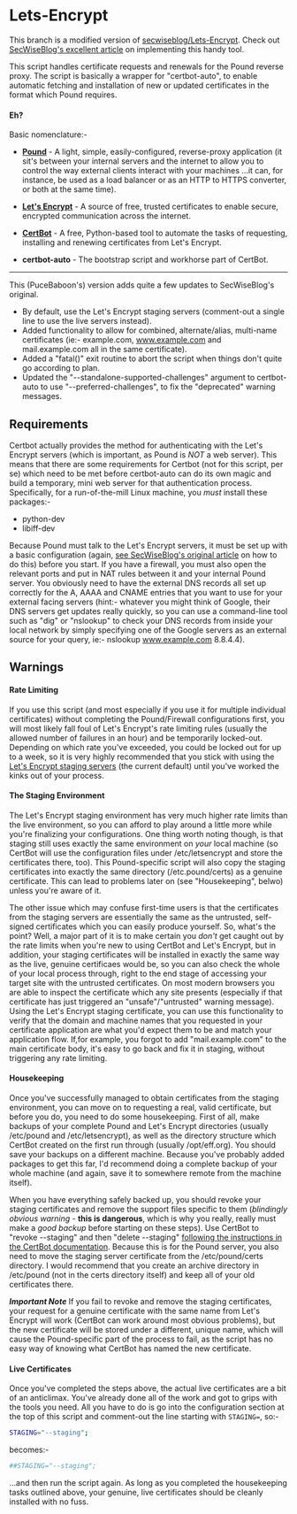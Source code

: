 # Lets-Encrypt

This branch is a modified version of [secwiseblog/Lets-Encrypt](https://github.com/secwiseblog/Lets-Encrypt).  Check out [SecWiseBlog's excellent article](https://secwise.nl/lets-encrypt-certifcates-and-pound-load-balancer/) on implementing this handy tool.

This script handles certificate requests and renewals for the Pound reverse proxy.
The script is basically a wrapper for "certbot-auto", to enable automatic fetching and installation of new or updated certificates in the format which Pound requires.

#### Eh?

Basic nomenclature:-

 - [**Pound**](http://www.apsis.ch/pound/)  - A light, simple, easily-configured, reverse-proxy application (it sit's between your internal servers and the internet to allow you to control the way external clients interact with your machines ...it can, for instance, be used as a load balancer or as an HTTP to HTTPS converter, or both at the same time).
 
 - [**Let's Encrypt**](https://letsencrypt.com/)  - A source of free, trusted certificates to enable secure, encrypted communication across the internet.
 
 - [**CertBot**](https://certbot.eff.org/)  - A free, Python-based tool to automate the tasks of requesting, installing and renewing certificates from Let's Encrypt.
 
 - **certbot-auto**  - The bootstrap script and workhorse part of CertBot.
 
---

This (PuceBaboon's) version adds quite a few updates to SecWiseBlog's original.

- By default, use the Let's Encrypt staging servers (comment-out a single line to use the live servers instead).
- Added functionality to allow for combined, alternate/alias, multi-name certificates (ie:- example.com, www.example.com and mail.example.com all in the same certificate).
- Added a "fatal()" exit routine to abort the script when things don't quite go according to plan.
- Updated the "--standalone-supported-challenges" argument to certbot-auto to use "--preferred-challenges", to fix the "deprecated" warning messages.


## Requirements
Certbot actually provides the method for authenticating with the Let's Encrypt servers (which is important, as Pound is *NOT* a web server).  This means that there are some requirements for Certbot (not for this script, per se) which need to be met before certbot-auto can do its own magic and build a temporary, mini web server for that authentication process.  Specifically, for a run-of-the-mill Linux machine, you *must* install these packages:-

- python-dev
- libiff-dev

Because Pound must talk to the Let's Encrypt servers, it must be set up with a basic configuration (again, [see SecWiseBlog's original article](https://secwise.nl/lets-encrypt-certifcates-and-pound-load-balancer/) on how to do this) before you start.  If you have a firewall, you must also open the relevant ports and put in NAT rules between it and your internal Pound server.
You obviously need to have the external DNS records all set up correctly for the A, AAAA and CNAME entries that you want to use for your external facing servers (hint:- whatever you might think of Google, their DNS servers get updates really quickly, so you can use a command-line tool such as "dig" or "nslookup" to check your DNS records from inside your local network by simply specifying one of the Google servers as an external source for your query, ie:- nslookup www.example.com 8.8.4.4).

## Warnings
#### Rate Limiting
If you use this script (and most especially if you use it for multiple individual certificates) without completing the Pound/Firewall configurations first, you will most likely fall foul of Let's Encrypt's rate limiting rules (usually the allowed number of failures in an hour) and be temporarily locked-out.  Depending on which rate you've exceeded, you could be locked out for up to a week, so it is very highly recommended that you stick with using the [Let's Encrypt staging servers](https://letsencrypt.org/docs/staging-environment/) (the current default) until you've worked the kinks out of your process.

#### The Staging Environment
The Let's Encrypt staging environment has very much higher rate limits than the live environment, so you can afford to play around a little more while you're finalizing your configurations.  One thing worth noting though, is that staging still uses exactly the same environment on *your* local machine (so CertBot will use the configuration files under /etc/letsencrypt and store the certificates there, too).  This Pound-specific script will also copy the staging certificates into exactly the same directory (/etc.pound/certs) as a genuine certificate.  This can lead to problems later on (see "Housekeeping", belwo) unless you're aware of it.

The other issue which may confuse first-time users is that the certificates from the staging servers are essentially the same as the untrusted, self-signed certificates which you can easily produce yourself.  So, what's the point?  Well, a major part of it is to make certain you *don't* get caught out by the rate limits when you're new to using CertBot and Let's Encrypt, but in addition, your staging certificates will be installed in exactly the same way as the live, genuine certificaes would be, so you can also check the whole of your local process through, right to the end stage of accessing your target site with the untrusted certificates.  On most modern browsers you are able to inspect the certificate which any site presents (especially if that certificate has just triggered an "unsafe"/"untrusted" warning message).  Using the Let's Encrypt staging certificate, you can use this functionality to verify that the domain and machine names that you requested in your certificate application are what you'd expect them to be and match your application flow.  If,for example, you forgot to add "mail.example.com" to the main certificate body, it's easy to go back and fix it in staging, without triggering any rate limiting.

#### Housekeeping
Once you've successfully managed to obtain certificates from the staging environment, you can move on to requesting a real, valid certificate, but before you do, you need to do some housekeeping.  First of all, make backups of your complete Pound and Let's Encrypt directories (usually /etc/pound and /etc/letsencrypt), as well as the directory structure which CertBot created on the first run through (usually /opt/eff.org).  You should save your backups on a different machine.  Because you've probably added packages to get this far, I'd recommend doing a complete backup of your whole machine (and again, save it to somewhere remote from the machine itself).

When you have everything safely backed up, you should revoke your staging certificates and remove the support files specific to them (*blindingly obvious warning* - **this is dangerous**, which is why you really, really must make a *good backup* before starting on these steps).  Use CertBot to "revoke --staging" and then "delete --staging" [following the instructions in the CertBot documentation](https://certbot.eff.org/docs/using.html?highlight=revoke#revoking-certificates).  Because this is for the Pound server, you also need to move the staging server certificate from the /etc/pound/certs directory.  I would recommend that you create an archive directory in /etc/pound (not in the certs directory itself) and keep all of your old certificates there.

***Important Note*** If you fail to revoke and remove the staging certificates, your request for a genuine certificate with the same name from Let's Encrypt will work (CertBot can work around most obvious problems), but the new certificate will be stored under a different, unique name, which will cause the Pound-specific part of the process to fail, as the script has no easy way of knowing what CertBot has named the new certificate.

#### Live Certificates
Once you've completed the steps above, the actual live certificates are a bit of an anticlimax.  You've already done all of the work and got to grips with the tools you need.  All you have to do is go into the configuration section at the top of this script and comment-out the line starting with `STAGING=`, so:-

```bash
STAGING="--staging";
```
becomes:-

```bash
##STAGING="--staging";
```
...and then run the script again.  As long as you completed the housekeeping tasks outlined above, your genuine, live certificates should be cleanly installed with no fuss.

